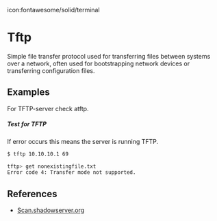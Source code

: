 icon:fontawesome/solid/terminal

# Tftp

Simple file transfer protocol used for transferring files between systems over a network, often used for bootstrapping network devices or transferring configuration files.

## Examples

For TFTP-server check atftp.

##### Test for TFTP

If error occurs this means the server is running TFTP.

```bash
$ tftp 10.10.10.1 69

tftp> get nonexistingfile.txt
Error code 4: Transfer mode not supported.
```

## References

- [Scan.shadowserver.org](https://scan.shadowserver.org/tftp/)
